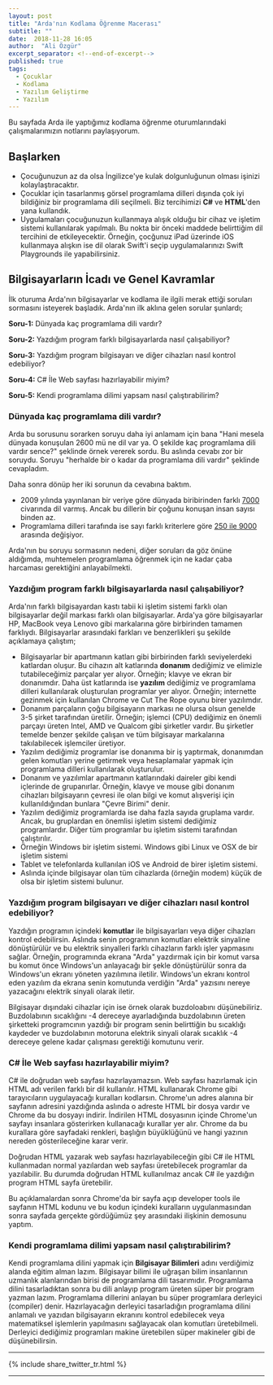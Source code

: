 ```yaml
---
layout: post
title: "Arda'nın Kodlama Öğrenme Macerası"
subtitle: ""
date:  2018-11-28 16:05
author:  "Ali Özgür"
excerpt_separator: <!--end-of-excerpt-->
published: true
tags: 
  - Çocuklar
  - Kodlama
  - Yazılım Geliştirme
  - Yazılım 
---
```


Bu sayfada Arda ile yaptığımız kodlama öğrenme oturumlarındaki çalışmalarımızın notlarını paylaşıyorum.

<!--end-of-excerpt-->

## Başlarken

* Çocuğunuzun az da olsa İngilizce'ye kulak dolgunluğunun olması işinizi kolaylaştıracaktır.
* Çocuklar için tasarlanmış görsel programlama dilleri dışında çok iyi bildiğiniz bir programlama dili seçilmeli. Biz tercihimizi **C#** ve **HTML**'den yana kullandık.
* Uygulamaları çocuğunuzun kullanmaya alışık olduğu bir cihaz ve işletim sistemi kullanılarak yapılmalı. Bu nokta bir önceki maddede belirttiğim dil tercihini de etkileyecektir. Örneğin, çocğunuz iPad üzerinde iOS kullanmaya alışkın ise dil olarak Swift'i seçip uygulamalarınızı Swift Playgrounds ile yapabilirsiniz.

## Bilgisayarların İcadı ve Genel Kavramlar

İlk oturuma Arda'nın bilgisayarlar ve kodlama ile ilgili merak ettiği soruları sormasını isteyerek başladık. Arda'nın ilk aklına gelen sorular şunlardı;

**Soru-1:** Dünyada kaç programlama dili vardır?

**Soru-2:** Yazdığım program farklı bilgisayarlarda nasıl çalışabiliyor? 

**Soru-3:** Yazdığım program bilgisayarı ve diğer cihazları nasıl kontrol edebiliyor?

**Soru-4:** C# İle Web sayfası hazırlayabilir miyim?

**Soru-5:** Kendi programlama dilimi yapsam nasıl çalıştırabilirim?


### Dünyada kaç programlama dili vardır?
Arda bu sorusunu sorarken soruyu daha iyi anlamam için bana "Hani mesela dünyada konuşulan 2600 mü ne dil var ya. O şekilde kaç programlama dili vardır sence?" şeklinde örnek vererek sordu. Bu aslında cevabı zor bir soruydu. Soruyu "herhalde bir o kadar da programlama dili vardır" şeklinde cevapladım. 

Daha sonra dönüp her iki sorunun da cevabına baktım.

* 2009 yılında yayınlanan bir veriye göre dünyada biribirinden farklı [7000](https://www.linguisticsociety.org/content/how-many-languages-are-there-world) civarında dil varmış. Ancak bu dillerin bir çoğunu konuşan insan sayısı binden az.
* Programlama dilleri tarafında ise sayı farklı kriterlere göre [250 ile 9000](http://codelani.com/posts/how-many-programming-languages-are-there-in-the-world.html) arasında değişiyor.

Arda'nın bu soruyu sormasının nedeni, diğer soruları da göz önüne aldığımda, muhtemelen programlama öğrenmek için ne kadar çaba harcaması gerektiğini anlayabilmekti. 

### Yazdığım program farklı bilgisayarlarda nasıl çalışabiliyor?
Arda'nın farklı bilgisayardan kastı tabii ki işletim sistemi farklı olan bilgisayarlar değil markası farklı olan bilgisayarlar. Arda'ya göre bilgisayarlar HP, MacBook veya Lenovo gibi markalarına göre birbirinden tamamen farklıydı. Bilgisayarlar arasındaki farkları ve benzerlikleri şu şekilde açıklamaya çalıştım;

* Bilgisayarlar bir apartmanın katları gibi birbirinden farklı seviyelerdeki katlardan oluşur. Bu cihazın alt katlarında **donanım** dediğimiz ve elimizle tutabileceğimiz parçalar yer alıyor. Örneğin; klavye ve ekran bir donanımdır. Daha üst katlarında ise **yazılım** dediğimiz ve programlama dilleri kullanılarak oluşturulan programlar yer alıyor. Örneğin; internette gezinmek için kullanılan Chrome ve Cut The Rope oyunu birer yazılımdır. 
* Donanım parçaların çoğu bilgisayarın markası ne olursa olsun genelde 3-5 şirket tarafından üretilir. Örneğin; işlemci (CPU) dediğimiz en önemli parçayı üreten Intel, AMD ve Qualcom gibi şirketler vardır. Bu şirketler temelde benzer şekilde çalışan ve tüm bilgisayar markalarına takılabilecek işlemciler üretiyor.
* Yazılım dediğimiz programlar ise donanıma bir iş yaptırmak, donanımdan gelen komutları yerine getirmek veya hesaplamalar yapmak için programlama dilleri kullanılarak oluşturulur. 
* Donanım ve yazılımlar apartmanın katlarındaki daireler gibi kendi içlerinde de grupanırlar. Örneğin, klavye ve mouse gibi donanım cihazları bilgisayarın çevresi ile olan bilgi ve komut alışverişi için kullanıldığından bunlara "Çevre Birimi" denir.
* Yazılım dediğimiz programlarda ise daha fazla sayıda gruplama vardır. Ancak, bu gruplardan en önemlisi işletim sistemi dediğimiz programlardır. Diğer tüm programlar bu işletim sistemi tarafından çalıştırılır.  
* Örneğin Windows bir işletim sistemi. Windows gibi Linux ve OSX de bir işletim sistemi
* Tablet ve telefonlarda kullanılan iOS ve Android de birer işletim sistemi. 
* Aslında içinde bilgisayar olan tüm cihazlarda (örneğin modem) küçük de olsa bir işletim sistemi bulunur.


### Yazdığım program bilgisayarı ve diğer cihazları nasıl kontrol edebiliyor? 
Yazdığın programın içindeki **komutlar** ile bilgisayarları veya diğer cihazları kontrol edebilirsin. Aslında senin programının komutları elektrik sinyaline dönüştürülür ve bu elektrik sinyalleri farklı cihazların farklı işler yapmasını sağlar. Örneğin, programında ekrana "Arda" yazdırmak için bir komut varsa bu komut önce Windows'un anlayacağı bir şekle dönüştürülür sonra da Windows'un ekranı yöneten yazılımına iletilir. Windows'un ekranı kontrol eden yazılım da ekrana senin komutunda verdiğin "Arda" yazısını nereye yazacağını elektrik sinyali olarak iletir. 

Bilgisayar dışındaki cihazlar için ise örnek olarak buzdoloabını düşünebiliriz. Buzdolabının sıcaklığını -4 dereceye ayarladığında buzdolabının üreten şirketteki programcının yazdığı bir program senin belirttiğin bu sıcaklığı kaydeder ve buzdolabının motoruna elektrik sinyali olarak sıcaklık -4 dereceye gelene kadar çalışması gerektiği komutunu verir. 


### C# İle Web sayfası hazırlayabilir miyim?
C# ile doğrudan web sayfası hazırlayamazsın. Web sayfası hazırlamak için HTML adı verilen farklı bir dil kullanılır. HTML kullanarak Chrome gibi tarayıcıların uygulayacağı kuralları kodlarsın. Chrome'un adres alanına bir sayfanın adresini yazdığında aslında o adreste HTML bir dosya vardır ve Chrome da bu dosyayı indirir. İndirilen HTML dosyasının içinde Chrome'un sayfayı insanlara gösterirken kullanacağı kurallar yer alır. Chrome da bu kurallara göre sayfadaki renkleri, başlığın büyüklüğünü ve hangi yazının nereden gösterileceğine karar verir. 

Doğrudan HTML yazarak web sayfası hazırlayabileceğin gibi C# ile HTML kullanmadan normal yazılardan web sayfası üretebilecek programlar da yazılabilir. Bu durumda doğrudan HTML kullanılmaz ancak C# ile yazdığın program HTML sayfa üretebilir.

Bu açıklamalardan sonra Chrome'da bir sayfa açıp developer tools ile sayfanın HTML kodunu ve bu kodun içindeki kuralların uygulanmasından sonra sayfada gerçekte gördüğümüz şey arasındaki ilişkinin demosunu yaptım. 


### Kendi programlama dilimi yapsam nasıl çalıştırabilirim?
Kendi programlama dilini yapmak için **Bilgisayar Bilimleri** adını verdiğimiz alanda eğitim alman lazım. Bilgisayar bilimi ile uğraşan bilim insanlarının uzmanlık alanlarından birisi de programlama dili tasarımıdır. Programlama dilini tasarladıktan sonra bu dili anlayıp program üreten süper bir program yazman lazım. Programlama dillerini anlayan bu süper programlara derleyici (compiler) denir. Hazırlayacağın derleyici tasarladığın programlama dilini anlamalı ve yazıdan bilgisayarın ekranını kontrol edebilecek veya matematiksel işlemlerin yapılmasını sağlayacak olan komutları üretebilmeli. Derleyici dediğimiz programları makine üretebilen süper makineler gibi de düşünebilirsin. 


***
{% include share_twitter_tr.html %}

***
